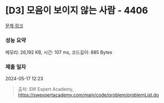 # [D3] 모음이 보이지 않는 사람 - 4406 

[문제 링크](https://swexpertacademy.com/main/code/problem/problemDetail.do?contestProbId=AWNcD_66pUEDFAV8) 

### 성능 요약

메모리: 26,192 KB, 시간: 107 ms, 코드길이: 885 Bytes

### 제출 일자

2024-05-17 12:23



> 출처: SW Expert Academy, https://swexpertacademy.com/main/code/problem/problemList.do
